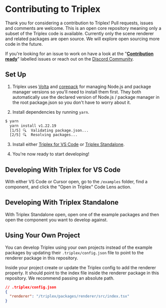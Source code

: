 # Contributing to Triplex

Thank you for considering a contribution to Triplex! Pull requests, issues and comments are welcome. This is an open core repository meaning only a subset of the Triplex code is available. Currently only the scene renderer and related packages are open source. We will explore open sourcing more code in the future.

If you're looking for an issue to work on have a look at the "[**Contribution ready**](https://github.com/trytriplex/triplex/labels/Contribution%20ready)" labelled issues or reach out on the [Discord Community](https://discord.gg/nBzRBUEs4b).

## Set Up

1. Triplex uses [Volta](https://docs.volta.sh/guide/getting-started) and [corepack](https://nodejs.org/api/corepack.html) for managing Node.js and package manager versions so you'll need to install them first. They both automatically use the declared version of Node.js / package manager in the root package.json so you don't have to worry about it.

2. Install dependencies by running `yarn`.

```bash
$ yarn
  yarn install v1.22.19
  [1/5] 🔍  Validating package.json...
  [2/5] 🔍  Resolving packages...
```

3. Install either [Triplex for VS Code](https://triplex.dev/docs/get-started/vscode) or [Triplex Standalone](https://triplex.dev/docs/get-started/standalone).

4. You're now ready to start developing!

## Developing With Triplex for VS Code

With either VS Code or Cursor open, go to the `/examples` folder, find a component, and click the "Open in Triplex" Code Lens action.

## Developing With Triplex Standalone

With Triplex Standalone open, open one of the example packages and then open the component you want to develop against.

## Using Your Own Project

You can develop Triplex using your own projects instead of the example packages by updating their `.triplex/config.json` file to point to the renderer package in this repository.

Inside your project create or update the Triplex config to add the renderer property. It should point to the index file inside the renderer package in this repository. We recommend passing an absolute path.

```json
// .triplex/config.json
{
  "renderer": "/triplex/packages/renderer/src/index.tsx"
}
```
